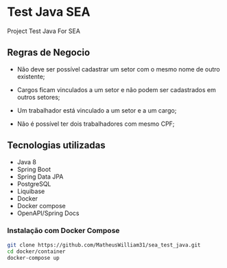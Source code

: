 # Test Java SEA
Project Test Java For SEA

## Regras de Negocio 
- Não deve ser possível cadastrar um setor com o mesmo nome de outro existente;

- Cargos ficam vinculados a um setor e não podem ser cadastrados em outros setores;

- Um trabalhador está vinculado a um setor e a um cargo;

- Não é possível ter dois trabalhadores com mesmo CPF;

## Tecnologias utilizadas
- Java 8
- Spring Boot
- Spring Data JPA
- PostgreSQL
- Liquibase
- Docker
- Docker compose
- OpenAPI/Spring Docs

### Instalação com Docker Compose
```sh
git clone https://github.com/MatheusWilliam31/sea_test_java.git
cd docker/container
docker-compose up
```
